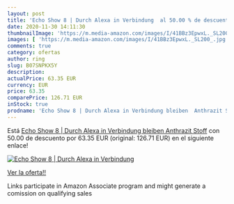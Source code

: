 ```yaml
---
layout: post
title: 'Echo Show 8 | Durch Alexa in Verbindung  al 50.00 % de descuento'
date: 2020-11-30 14:11:30
thumbnailImage: 'https://m.media-amazon.com/images/I/41BBz3EpwxL._SL200_.jpg'
images: [ 'https://m.media-amazon.com/images/I/41BBz3EpwxL._SL200_.jpg' ]
comments: true
category: ofertas
author: ring
slug: B07SNPKX5Y
description:
actualPrice: 63.35 EUR
currency: EUR
price: 63.35
comparePrice: 126.71 EUR
inStock: true
prodname: 'Echo Show 8 | Durch Alexa in Verbindung bleiben  Anthrazit Stoff'
---
```


Está [Echo Show 8 | Durch Alexa in Verbindung bleiben  Anthrazit Stoff](https://www.amazon.de/dp/B07SNPKX5Y/?tag=tolees0ca-21) con 50.00 de descuento por 63.35 EUR (original: 126.71 EUR) en el siguiente enlace!

[![Echo Show 8 | Durch Alexa in Verbindung ](https://m.media-amazon.com/images/I/41BBz3EpwxL._SL200_.jpg)](https://www.amazon.de/dp/B07SNPKX5Y/?tag=tolees0ca-21)

[Ver la oferta!!](https://www.amazon.de/dp/B07SNPKX5Y/?tag=tolees0ca-21)

Links participate in Amazon Associate program and might generate a comission on qualifying sales



